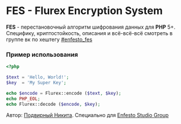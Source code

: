 # FES - Flurex Encryption System

**FES** - перестановочный алгоритм шифрования данных для **PHP** 5+. Специфику, криптостойкость, описания и всё-всё-всё смотреть в группе вк по хештегу [#enfesto_fes](https://vk.com/feed?c%5Bq%5D=%23enfesto_fes&section=search)

### Пример использования

```php
<?php

$text = 'Hello, World!';
$key  = 'My Super Key';

echo $encode = Flurex::encode ($text, $key);
echo PHP_EOL;
echo Flurex::decode ($encode, $key);
```

Автор: [Подвирный Никита](https://vk.com/technomindlp). Специально для [Enfesto Studio Group](http://vk.com/hphp_convertation)